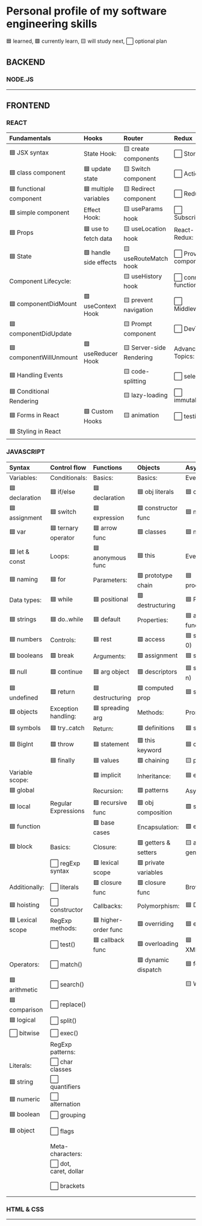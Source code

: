 # Personal profile of my software engineering skills

🟦 learned, 🟩 currently learn, 🟨 will study next, ⬜ optional plan

## BACKEND

### NODE.JS



___

## FRONTEND

### REACT

| Fundamentals              | Hooks                   | Router                   | Redux                 |
|:--------------------------|:------------------------|:-------------------------|:----------------------|
| 🟦 JSX syntax            | State Hook:             | 🟨 create components     | ⬜ Store              |
| 🟦 class component       | 🟦 update state         | 🟨 Switch component      | ⬜ Actions           |
| 🟦 functional component  | 🟦 multiple variables   | 🟨 Redirect component    | ⬜ Reducers           |
| 🟦 simple component      | Effect Hook:            | 🟨 useParams hook        | ⬜ Subscriptions      |
| 🟦 Props                 | 🟦 use to fetch data    | 🟨 useLocation hook      | React-Redux:          |
| 🟦 State                 | 🟩 handle side effects  | 🟨 useRouteMatch hook    | ⬜ Provider component |
| Component Lifecycle:      |                         | 🟨 useHistory hook       | ⬜ connect function   |
| 🟦 componentDidMount     | 🟩 useContext Hook      | 🟨 prevent navigation    | ⬜ Middleware         |
| 🟦 componentDidUpdate    |                         | 🟨 Prompt component      | ⬜ DevTools           |
| 🟦 componentWillUnmount  | 🟩 useReducer Hook      | 🟨 Server-side Rendering | Advanced Topics:      |
| 🟦 Handling Events       |                         | 🟨 code-splitting        | ⬜ selectors          |
| 🟦 Conditional Rendering |                         | 🟨 lazy-loading          | ⬜ immutability       |
| 🟦 Forms in React        | 🟩 Custom Hooks        | 🟨 animation             | ⬜ testing            |
| 🟦 Styling in React      |                         |                          |                        |


### JAVASCRIPT

| Syntax             | Control flow          | Functions          |  Objects             | Asynchronous         | Arrays            |
|:-------------------|:----------------------|:-------------------|:---------------------|:---------------------|:-------------------|
|  Variables:        | Conditionals:          | Basics:            | Basics:              | Event loop:         | Basics:            |
| 🟦 declaration    | 🟦 if/else            | 🟦 declaration    | 🟦 obj literals      | 🟦 call stack       | 🟦 declaration     |
| 🟦 assignment     | 🟦 switch             | 🟦 expression     | 🟩 constructor func  | 🟦 microtasks       | 🟦 initialization  |
| 🟦 var            | 🟦 ternary operator   | 🟦 arrow func     | 🟩 classes           | 🟦 macrotasks       | 🟦 accessing       |
| 🟦 let & const    | Loops:                | 🟦 anonymous func  | 🟦 this              | Event loop:         |Methods not-ch:     |
| 🟦 naming         | 🟦 for                | Parameters:        | 🟩 prototype chain   | 🟦 process.nextTick | 🟦 .find          |
| Data types:       | 🟦 while              | 🟦 positional      | 🟩 destructuring     | 🟦 Promise.then     | 🟦 .findIndex     |
| 🟦 strings        | 🟦 do..while          | 🟦 default         | Properties:          | 🟦 async function   | 🟦 .indexOf       |  
| 🟦 numbers        | Controls:             | 🟦 rest            | 🟩 access            | 🟦 setTimeout(c, 0) | 🟦 .lastIndexOf   | 
| 🟦 booleans       | 🟩 break              | Arguments:         | 🟩 assignment        | 🟦 setImmediate     | 🟦 .includes      |  
| 🟦 null           | 🟩 continue           | 🟦 arg object      | 🟩 descriptors      | 🟦 setTimeout(c, n) | 🟦 .every          | 
| 🟦 undefined      | 🟩 return             | 🟦 destructuring   | 🟩 computed prop    | 🟦  setInterval     | 🟦 .some          |   
| 🟦 objects        | Exception handling:   | 🟦 spreading arg   | Methods:             | Promises:           | 🟦 .concat        |   
| 🟦 symbols        | 🟦 try..catch         | Return:            | 🟩 definitions       | 🟦 syntax           | 🟦 .join          |   
| 🟦 BigInt         | 🟩 throw              | 🟦 statement       | 🟩 this keyword     | 🟦 chaining         | 🟦 .filter        |
|                   | 🟦 finally             | 🟦 values          | 🟩 chaining          | 🟨 promise.all      | 🟩 .flat         |    
| Variable scope:   |                        | 🟩 implicit         | Inheritance:         | 🟦 error handling  | 🟩 .flatMap       |  
| 🟦 global        |                         | Recursion:          | 🟩 patterns          |  Async/await:        | 🟩 .forEach       |  
| 🟦 local         | Regular Expressions     | 🟩 recursive func   | 🟩 obj composition   | 🟩 syntax          | 🟩 .map           | 
| 🟦 function      |                         | 🟩 base cases       | Encapsulation:       | 🟩 error handling   | 🟩 .reduce        |  
| 🟦 block         |  Basics:                | Closure:            | 🟩 getters & setters | 🟨 async generators  | 🟩 .reduceRight   | 
|                   | ⬜ regExp syntax       | 🟩 lexical scope    | 🟩 private variables |                    | 🟩 .toString       | 
| Additionally:     | ⬜  literals           | 🟩 closure func     | 🟩 closure func      | Browser APIs:      | 🟩 .toLocaleString |
| 🟦 hoisting      | ⬜  constructor        | Callbacks:            | Polymorphism:         | 🟦 DOM               | Methods ch:   |  
| 🟦 Lexical scope | RegExp methods:         | 🟦 higher-order func | 🟩 overriding        | 🟦 events             | 🟦 .push       |   
|                  | ⬜ test()               | 🟦 callback func    | 🟩 overloading       | 🟦 XMLHttpRequest     | 🟦 .unshift    |  
| Operators:       | ⬜ match()              |                      | 🟩 dynamic dispatch   | 🟦 fetch API         | 🟦 .pop        |    
| 🟦 arithmetic    | ⬜ search()             |                     |                     | 🟨 Web Workers          | 🟦 .shift      |      
| 🟦 comparison    | ⬜ replace()            |                     |                     |                         | 🟦 .sort        |    
| 🟦 logical       | ⬜ split()              |                     |                     |                         | 🟦 .reverse     |  
| ⬜ bitwise       | ⬜ exec()               |                      |                     |                        | 🟩 .fill           |  
|                  | RegExp patterns:         |                      |                   |                          | 🟩 .copyWithin     |   
|  Literals:       | ⬜ char classes          |                     |                   |                          | Other methods:      |   
| 🟦 string       | ⬜ quantifiers           |                     |                    |                         | 🟩 .split          |   
| 🟦 numeric      | ⬜ alternation           |                     |                    |                         | 🟩 .splice         |
| 🟦 boolean      | ⬜ grouping              |                     |                    |                        | 🟩 .slice           |   
| 🟦 object       | ⬜ flags                 |                     |                    |                        | 🟦 Array.isArray    | 
|                  | Meta-characters:         |                     |                    |                         | Destructuring:       | 
|                  | ⬜ dot, caret, dollar    |                     |                     |                        | 🟩 syntax           | 
|                  | ⬜ brackets              |                    |                     |                        | 🟩 swapping var     |  


### HTML & CSS





___
